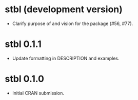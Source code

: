 # stbl (development version)

* Clarify purpose of and vision for the package (#56, #77).

# stbl 0.1.1

* Update formatting in DESCRIPTION and examples.

# stbl 0.1.0

* Initial CRAN submission.
